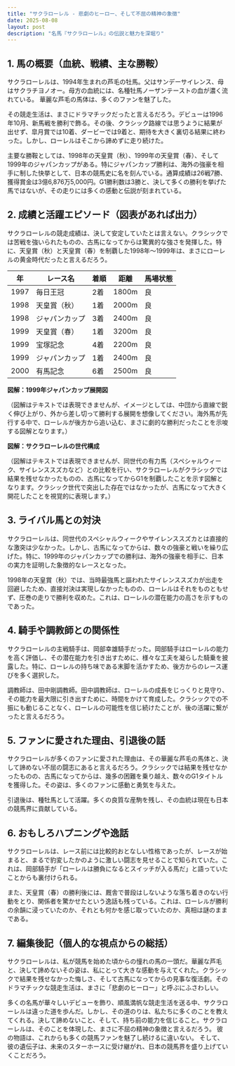 ```yaml
---
title: "サクラローレル - 悲劇のヒーロー、そして不屈の精神の象徴"
date: 2025-08-08
layout: post
description: "名馬『サクラローレル』の伝説と魅力を深堀り"
---
```


## 1. 馬の概要（血統、戦績、主な勝鞍）

サクラローレルは、1994年生まれの芦毛の牡馬。父はサンデーサイレンス、母はサクラチヨノオー。母方の血統には、名種牡馬ノーザンテーストの血が濃く流れている。  華麗な芦毛の馬体は、多くのファンを魅了した。

その競走生活は、まさにドラマチックだったと言えるだろう。デビューは1996年10月、新馬戦を勝利で飾る。その後、クラシック路線では思うように結果が出せず、皐月賞では10着、ダービーでは9着と、期待を大きく裏切る結果に終わった。しかし、ローレルはそこから諦めずに走り続けた。

主要な勝鞍としては、1998年の天皇賞（秋）、1999年の天皇賞（春）、そして1999年のジャパンカップがある。特にジャパンカップ勝利は、海外の強豪を相手に制した快挙として、日本の競馬史に名を刻んでいる。通算成績は26戦7勝、獲得賞金は3億6,876万5,000円。G1勝利数は3勝と、決して多くの勝利を挙げた馬ではないが、その走りには多くの感動と伝説が刻まれている。


## 2. 成績と活躍エピソード（図表があれば出力）

サクラローレルの競走成績は、決して安定していたとは言えない。クラシックでは苦戦を強いられたものの、古馬になってからは驚異的な強さを発揮した。特に、天皇賞（秋）と天皇賞（春）を制覇した1998年～1999年は、まさにローレルの黄金時代だったと言えるだろう。

| 年 | レース名             | 着順 | 距離 | 馬場状態 |
|---|----------------------|-----|-----|---------|
| 1997 | 毎日王冠             | 2着 | 1800m | 良       |
| 1998 | 天皇賞（秋）           | 1着 | 2000m | 良       |
| 1998 | ジャパンカップ         | 3着 | 2400m | 良       |
| 1999 | 天皇賞（春）           | 1着 | 3200m | 良       |
| 1999 | 宝塚記念             | 4着 | 2200m | 良       |
| 1999 | ジャパンカップ         | 1着 | 2400m | 良       |
| 2000 | 有馬記念             | 6着 | 2500m | 良       |


**図解：1999年ジャパンカップ展開図**

（図解はテキストでは表現できませんが、イメージとしては、中団から直線で鋭く伸び上がり、外から差し切って勝利する展開を想像してください。海外馬が先行する中で、ローレルが後方から追い込む、まさに劇的な勝利だったことを示唆する図解となります。）


**図解：サクラローレルの世代構成**

（図解はテキストでは表現できませんが、同世代の有力馬（スペシャルウィーク、サイレンススズカなど）との比較を行い、サクラローレルがクラシックでは結果を残せなかったものの、古馬になってからG1を制覇したことを示す図解となります。クラシック世代で突出した存在ではなかったが、古馬になって大きく開花したことを視覚的に表現します。）


## 3. ライバル馬との対決

サクラローレルは、同世代のスペシャルウィークやサイレンススズカとは直接的な激突は少なかった。しかし、古馬になってからは、数々の強豪と戦いを繰り広げた。特に、1999年のジャパンカップでの勝利は、海外の強豪を相手に、日本の実力を証明した象徴的なレースとなった。

1998年の天皇賞（秋）では、当時最強馬と謳われたサイレンススズカが出走を回避したため、直接対決は実現しなかったものの、ローレルはそれをものともせず、圧巻の走りで勝利を収めた。これは、ローレルの潜在能力の高さを示すものであった。


## 4. 騎手や調教師との関係性

サクラローレルの主戦騎手は、岡部幸雄騎手だった。岡部騎手はローレルの能力を高く評価し、その潜在能力を引き出すために、様々な工夫を凝らした騎乗を披露した。特に、ローレルの持ち味である末脚を活かすため、後方からのレース運びを多く選択した。

調教師は、田中剛調教師。田中調教師は、ローレルの成長をじっくりと見守り、その能力を最大限に引き出すために、時間をかけて育成した。クラシックでの不振にも動じることなく、ローレルの可能性を信じ続けたことが、後の活躍に繋がったと言えるだろう。


## 5. ファンに愛された理由、引退後の話

サクラローレルが多くのファンに愛された理由は、その華麗な芦毛の馬体と、決して諦めない不屈の闘志にあると言えるだろう。クラシックでは結果を残せなかったものの、古馬になってからは、幾多の困難を乗り越え、数々のG1タイトルを獲得した。その姿は、多くのファンに感動と勇気を与えた。

引退後は、種牡馬として活躍。多くの良質な産駒を残し、その血統は現在も日本の競馬界に貢献している。


## 6. おもしろハプニングや逸話

サクラローレルは、レース前には比較的おとなしい性格であったが、レースが始まると、まるで豹変したかのように激しい闘志を見せることで知られていた。これは、岡部騎手が「ローレルは勝負になるとスイッチが入る馬だ」と語っていたことからも裏付けられる。

また、天皇賞（春）の勝利後には、厩舎で普段はしないような落ち着きのない行動をとり、関係者を驚かせたという逸話も残っている。これは、ローレルが勝利の余韻に浸っていたのか、それとも何かを感じ取っていたのか、真相は謎のままである。


## 7. 編集後記（個人的な視点からの総括）

サクラローレルは、私が競馬を始めた頃からの憧れの馬の一頭だ。華麗な芦毛と、決して諦めないその姿は、私にとって大きな感動を与えてくれた。クラシックで結果を残せなかった悔しさ、そして古馬になってからの見事な復活劇。そのドラマチックな競走生活は、まさに「悲劇のヒーロー」と呼ぶにふさわしい。

多くの名馬が華々しいデビューを飾り、順風満帆な競走生活を送る中、サクラローレルは違った道を歩んだ。しかし、その道のりは、私たちに多くのことを教えてくれる。決して諦めないこと、そして、持ち前の能力を信じること。サクラローレルは、そのことを体現した、まさに不屈の精神の象徴と言えるだろう。  彼の物語は、これからも多くの競馬ファンを魅了し続けるに違いない。  そして、彼の遺伝子は、未来のスターホースに受け継がれ、日本の競馬界を盛り上げていくことだろう。
